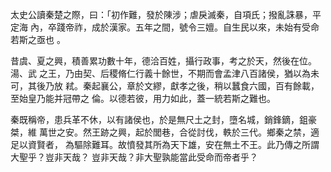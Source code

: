 太史公讀秦楚之際，曰：「初作難，發於陳涉；虐戾滅秦，自項氏；撥亂誅暴，平定海
內，卒踐帝祚，成於漢家。五年之間，號令三嬗。自生民以來，未始有受命若斯之亟也
。

昔虞、夏之興，積善累功數十年，德洽百姓，攝行政事，考之於天，然後在位。湯、武
之王，乃由契、后稷脩仁行義十餘世，不期而會孟津八百諸侯，猶以為未可，其後乃放
弒。秦起襄公，章於文繆，獻孝之後，稍以蠶食六國，百有餘載，至始皇乃能并冠帶之
倫。以德若彼，用力如此，蓋一統若斯之難也。

秦既稱帝，患兵革不休，以有諸侯也，於是無尺土之封，墮名城，銷鋒鏑，鉏豪桀，維
萬世之安。然王跡之興，起於閭巷，合從討伐，軼於三代。鄉秦之禁，適足以資賢者，
為驅除難耳。故憤發其所為天下雄，安在無土不王。此乃傳之所謂大聖乎？豈非天哉？
豈非天哉？非大聖孰能當此受命而帝者乎？


